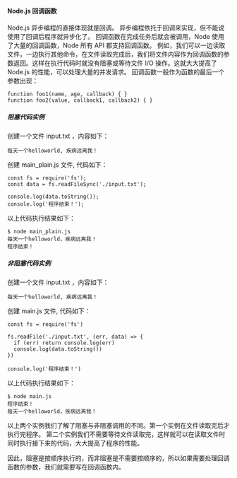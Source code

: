 #### Node.js 回调函数
Node.js 异步编程的直接体现就是回调。
异步编程依托于回调来实现，但不能说使用了回调后程序就异步化了。
回调函数在完成任务后就会被调用，Node 使用了大量的回调函数，Node 所有 API 都支持回调函数。
例如，我们可以一边读取文件，一边执行其他命令，在文件读取完成后，我们将文件内容作为回调函数的参数返回。这样在执行代码时就没有阻塞或等待文件 I/O 操作。这就大大提高了 Node.js 的性能，可以处理大量的并发请求。
回调函数一般作为函数的最后一个参数出现：

```
function foo1(name, age, callback) { }
function foo2(value, callback1, callback2) { }
```

##### 阻塞代码实例
创建一个文件 input.txt ，内容如下：

`每天一个helloworld, 疾病远离我！`

创建 main_plain.js 文件, 代码如下：

```
const fs = require('fs');
const data = fs.readFileSync('./input.txt');

console.log(data.toString());
console.log('程序结束！');
```
以上代码执行结果如下：
```
$ node main_plain.js
每天一个helloworld，疾病远离我！
程序结束！
```
##### 非阻塞代码实例
创建一个文件 input.txt ，内容如下：

`每天一个helloworld, 疾病远离我！`

创建 main.js 文件, 代码如下：

```
const fs = require('fs')

fs.readFile('./input.txt', (err, data) => {
  if (err) return console.log(err)
  console.log(data.toString())
})

console.log('程序结束！')
```
以上代码执行结果如下：
```
$ node main.js      
程序结束！
每天一个helloworld，疾病远离我！
```
以上两个实例我们了解了阻塞与非阻塞调用的不同。第一个实例在文件读取完后才执行完程序。 第二个实例我们不需要等待文件读取完，这样就可以在读取文件时同时执行接下来的代码，大大提高了程序的性能。

因此，阻塞是按顺序执行的，而非阻塞是不需要按顺序的，所以如果需要处理回调函数的参数，我们就需要写在回调函数内。